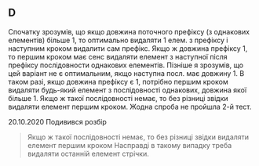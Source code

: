 ## D
Спочатку зрозумів, що якщо довжина поточного префіксу (з однакових елементів) більше 1, то оптимально видаляти 1 елем. з префіксу і наступним кроком видалити сам префікс. Якщо ж довжина префіксу 1, то першим кроком має сенс видаляти елемент з наступної після префіксу послідовности однакових елементів. Пізніше я зрозумів, що цей варіант не є оптимальним, якщо наступна посл. має довжину 1. В таком разі, якщо довжина префіксу є 1, потрібно першим кроком видаляти будь-який елемент з послідовності однакових, довжина якої більше 1. Якщо ж такої послідовності немає, то без різниці звідки видаляти елемент першим кроком. Жодна спроба не пройшла 2-й тест.

20.10.2020
Подивився розбір
> Якщо ж такої послідовності немає, то без різниці звідки видаляти елемент першим кроком
Насправді в такому випадку треба видаляти останній елемент стрічки.
